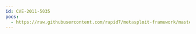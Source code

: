 ```yaml
---
id: CVE-2011-5035
pocs:
  - https://raw.githubusercontent.com/rapid7/metasploit-framework/master/modules/auxiliary/dos/http/hashcollision_dos.rb
---
```

